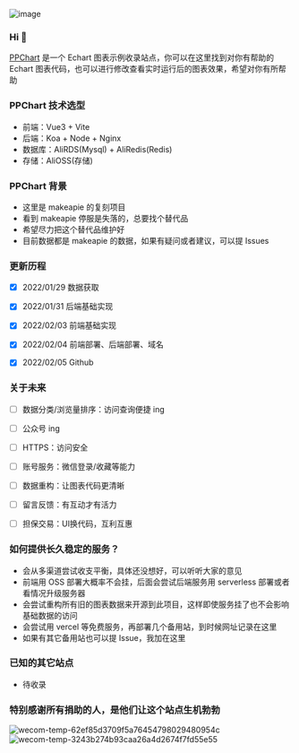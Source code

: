 ![image](https://user-images.githubusercontent.com/99037010/152569183-4bffb8be-6c08-4d2c-8578-f46fd254cf35.png)

### Hi 👋

[PPChart](http://ppchart.com) 是一个 Echart 图表示例收录站点，你可以在这里找到对你有帮助的 Echart 图表代码，也可以进行修改查看实时运行后的图表效果，希望对你有所帮助


### PPChart 技术选型
- 前端：Vue3 + Vite
- 后端：Koa + Node + Nginx
- 数据库：AliRDS(Mysql) + AliRedis(Redis)
- 存储：AliOSS(存储)


### PPChart 背景
- 这里是 makeapie 的复刻项目
- 看到 makeapie 停服是失落的，总要找个替代品
- 希望尽力把这个替代品维护好
- 目前数据都是 makeapie 的数据，如果有疑问或者建议，可以提 Issues


### 更新历程
- [x] 2022/01/29 数据获取
- [x] 2022/01/31 后端基础实现
- [x] 2022/02/03 前端基础实现
- [x] 2022/02/04 前端部署、后端部署、域名
- [x] 2022/02/05 Github



### 关于未来
- [ ] 数据分类/浏览量排序：访问查询便捷  ing
- [ ] 公众号 ing
- [ ] HTTPS：访问安全
- [ ] 账号服务：微信登录/收藏等能力
- [ ] 数据重构：让图表代码更清晰
- [ ] 留言反馈：有互动才有活力
- [ ] 担保交易：UI换代码，互利互惠



### 如何提供长久稳定的服务？
  - 会从多渠道尝试收支平衡，具体还没想好，可以听听大家的意见
  - 前端用 OSS 部署大概率不会挂，后面会尝试后端服务用 serverless 部署或者看情况升级服务器
  - 会尝试重构所有旧的图表数据来开源到此项目，这样即使服务挂了也不会影响基础数据的访问
  - 会尝试用 vercel 等免费服务，再部署几个备用站，到时候网址记录在这里
  - 如果有其它备用站也可以提 Issue，我加在这里


### 已知的其它站点
- 待收录


### 特别感谢所有捐助的人，是他们让这个站点生机勃勃
![wecom-temp-62ef85d3709f5a76454798029480954c](https://user-images.githubusercontent.com/99037010/152575512-a27dbe6a-c0e6-4294-9495-b0388c4f2746.jpg)
![wecom-temp-3243b274b93caa26a4d2674f7fd55e55](https://user-images.githubusercontent.com/99037010/152575541-8eeb94c9-5cd3-4e1a-9b0f-d06dec2f4e11.jpg)





